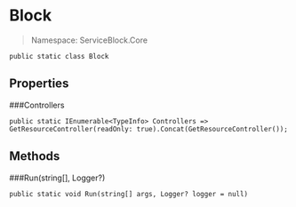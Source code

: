 Block
======
> Namespace: ServiceBlock.Core



```
public static class Block
```

## Properties

###Controllers



```
public static IEnumerable<TypeInfo> Controllers => GetResourceController(readOnly: true).Concat(GetResourceController());
```


## Methods

###Run(string[], Logger?)



```
public static void Run(string[] args, Logger? logger = null)
```





